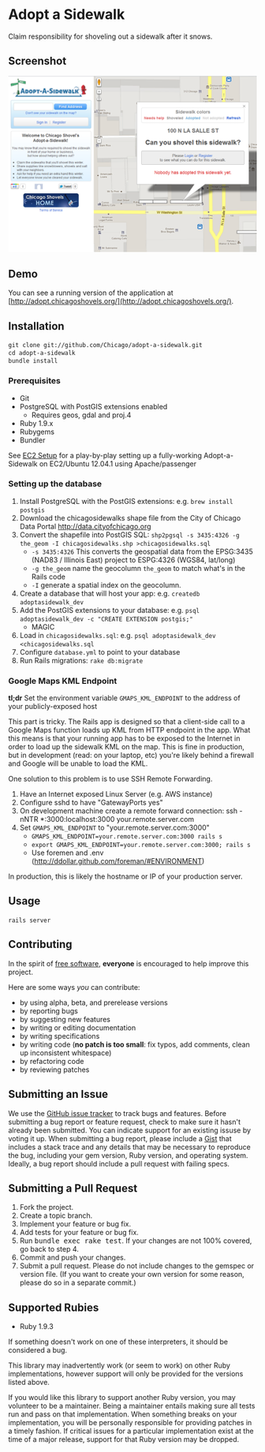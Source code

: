 
# Adopt a Sidewalk
Claim responsibility for shoveling out a sidewalk after it snows.

## <a name="screenshots">Screenshot</a>
![Adopt a Sidewalk](https://github.com/Chicago/adopt-a-sidewalk/raw/master/screenshot.png "Adopt a Sidewalk")

## <a name="demo">Demo</a>
You can see a running version of the application at
[http://adopt.chicagoshovels.org/](http://adopt.chicagoshovels.org/).

## <a name="installation">Installation</a>
    git clone git://github.com/Chicago/adopt-a-sidewalk.git
    cd adopt-a-sidewalk
    bundle install
    
### Prerequisites

* Git
* PostgreSQL with PostGIS extensions enabled
    * Requires geos, gdal and proj.4
* Ruby 1.9.x
* Rubygems
* Bundler

See [EC2 Setup](https://github.com/cfachicago/adopt-a-sidewalk/wiki/EC2-Setup) for a play-by-play setting up a fully-working Adopt-a-Sidewalk on EC2/Ubuntu 12.04.1 using Apache/passenger

### Setting up the database

1. Install PostgreSQL with the PostGIS extensions: e.g. `brew install postgis`
2. Download the chicagosidewalks shape file from the City of Chicago Data Portal http://data.cityofchicago.org
3. Convert the shapefile into PostGIS SQL: `shp2pgsql -s 3435:4326 -g the_geom -I chicagosidewalks.shp >chicagosidewalks.sql`
    * `-s 3435:4326` This converts the geospatial data from the EPSG:3435 (NAD83 / Illinois East) project to ESPG:4326 (WGS84, lat/long)
    * `-g the_geom` name the geocolumn `the_geom` to match what's in the Rails code
    * `-I` generate a spatial index on the geocolumn.
4. Create a database that will host your app: e.g. `createdb adoptasidewalk_dev`
5. Add the PostGIS extensions to your database: e.g. `psql adoptasidewalk_dev -c "CREATE EXTENSION postgis;"`
    * MAGIC
6. Load in `chicagosidewalks.sql`: e.g. `psql adoptasidewalk_dev <chicagosidewalks.sql`
7. Configure `database.yml` to point to your database
8. Run Rails migrations: `rake db:migrate`

### Google Maps KML Endpoint

**tl;dr** Set the environment variable `GMAPS_KML_ENDPOINT` to the address of your publicly-exposed host

This part is tricky. The Rails app is designed so that a client-side call to a Google Maps function loads up KML from HTTP endpoint in the app. What this means is that your running app has to be exposed to the Internet in order to load up the sidewalk KML on the map. This is fine in production, but in development (read: on your laptop, etc) you're likely behind a firewall and Google will be unable to load the KML.

One solution to this problem is to use SSH Remote Forwarding.

1. Have an Internet exposed Linux Server (e.g. AWS instance)
2. Configure sshd to have "GatewayPorts yes"
3. On development machine create a remote forward connection: ssh -nNTR *:3000:localhost:3000 your.remote.server.com
4. Set `GMAPS_KML_ENDPOINT` to "your.remote.server.com:3000"
    * `GMAPS_KML_ENDPOINT=your.remote.server.com:3000 rails s`
    * `export GMAPS_KML_ENDPOINT=your.remote.server.com:3000; rails s`
    * Use foremen and .env (http://ddollar.github.com/foreman/#ENVIRONMENT)

In production, this is likely the hostname or IP of your production server.

## <a name="usage">Usage</a>
    rails server

## <a name="contributing">Contributing</a>
In the spirit of [free software](http://www.fsf.org/licensing/essays/free-sw.html), **everyone** is encouraged to help improve this project.

Here are some ways *you* can contribute:

* by using alpha, beta, and prerelease versions
* by reporting bugs
* by suggesting new features
* by writing or editing documentation
* by writing specifications
* by writing code (**no patch is too small**: fix typos, add comments, clean up inconsistent whitespace)
* by refactoring code
* by reviewing patches

## <a name="issues">Submitting an Issue</a>
We use the [GitHub issue tracker](https://github.com/Chicago/adopt-a-sidewalk/issues) to track bugs and
features. Before submitting a bug report or feature request, check to make sure it hasn't already
been submitted. You can indicate support for an existing issuse by voting it up. When submitting a
bug report, please include a [Gist](https://gist.github.com/) that includes a stack trace and any
details that may be necessary to reproduce the bug, including your gem version, Ruby version, and
operating system. Ideally, a bug report should include a pull request with failing specs.

## <a name="pulls">Submitting a Pull Request</a>
1. Fork the project.
2. Create a topic branch.
3. Implement your feature or bug fix.
4. Add tests for your feature or bug fix.
5. Run <tt>bundle exec rake test</tt>. If your changes are not 100% covered, go back to step 4.
6. Commit and push your changes.
7. Submit a pull request. Please do not include changes to the gemspec or version file. (If you want to create your own version for some reason, please do so in a separate commit.)

## <a name="rubies">Supported Rubies</a>

* Ruby 1.9.3

If something doesn't work on one of these interpreters, it should be considered
a bug.

This library may inadvertently work (or seem to work) on other Ruby
implementations, however support will only be provided for the versions listed
above.

If you would like this library to support another Ruby version, you may
volunteer to be a maintainer. Being a maintainer entails making sure all tests
run and pass on that implementation. When something breaks on your
implementation, you will be personally responsible for providing patches in a
timely fashion. If critical issues for a particular implementation exist at the
time of a major release, support for that Ruby version may be dropped.
